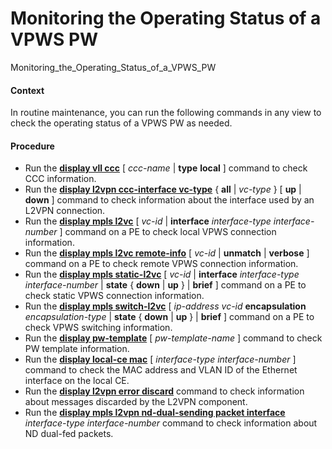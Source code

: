 Monitoring the Operating Status of a VPWS PW
============================================

Monitoring_the_Operating_Status_of_a_VPWS_PW

#### Context

In routine maintenance, you can run the following commands in any view to check the operating status of a VPWS PW as needed.


#### Procedure

* Run the [**display vll ccc**](cmdqueryname=display+vll+ccc) [ *ccc-name* | **type** **local** ] command to check CCC information.
* Run the [**display l2vpn ccc-interface vc-type**](cmdqueryname=display+l2vpn+ccc-interface+vc-type) { **all** | *vc-type* } [ **up** | **down** ] command to check information about the interface used by an L2VPN connection.
* Run the [**display mpls l2vc**](cmdqueryname=display+mpls+l2vc) [ *vc-id* | **interface** *interface-type interface-number* ] command on a PE to check local VPWS connection information.
* Run the [**display mpls l2vc remote-info**](cmdqueryname=display+mpls+l2vc+remote-info) [ *vc-id* | **unmatch** | **verbose** ] command on a PE to check remote VPWS connection information.
* Run the [**display mpls static-l2vc**](cmdqueryname=display+mpls+static-l2vc) [ *vc-id* | **interface** *interface-type* *interface-number* | **state** { **down** | **up** } | **brief** ] command on a PE to check static VPWS connection information.
* Run the [**display mpls switch-l2vc**](cmdqueryname=display+mpls+switch-l2vc) [ *ip-address* *vc-id* **encapsulation** *encapsulation-type* | **state** { **down** | **up** } | **brief** ] command on a PE to check VPWS switching information.
* Run the [**display pw-template**](cmdqueryname=display+pw-template) [ *pw-template-name* ] command to check PW template information.
* Run the [**display local-ce mac**](cmdqueryname=display+local-ce+mac) [ *interface-type* *interface-number* ] command to check the MAC address and VLAN ID of the Ethernet interface on the local CE.
* Run the [**display l2vpn error discard**](cmdqueryname=display+l2vpn+error+discard) command to check information about messages discarded by the L2VPN component.
* Run the [**display mpls l2vpn nd-dual-sending packet interface**](cmdqueryname=display+mpls+l2vpn+nd-dual-sending+packet+interface) *interface-type* *interface-number* command to check information about ND dual-fed packets.